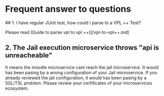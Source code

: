 # Frequent answer to questions

## 1. I have regular JUnit test, how could i parse to a VPL ++ Test?

Please read (Guide to parse vpl to vpl ++)[/vpl-to-vpl++.md]

## 2. The Jail execution microservice throws "api is unreacheable"

It means the moodle microservice cant reach the jail microservice. It would has been pasing by a wrong configuration of your Jail microservice.
If you already reviewed the jail configuration, it would  has been pasing by a SSL/TSL problem. Please review your certificates of your microservices ecosystem.
